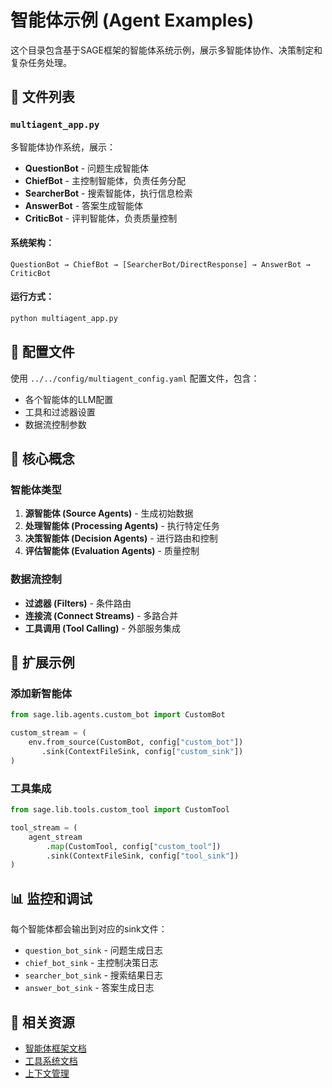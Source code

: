 # 智能体示例 (Agent Examples)

这个目录包含基于SAGE框架的智能体系统示例，展示多智能体协作、决策制定和复杂任务处理。

## 📁 文件列表

### `multiagent_app.py`
多智能体协作系统，展示：
- **QuestionBot** - 问题生成智能体
- **ChiefBot** - 主控制智能体，负责任务分配
- **SearcherBot** - 搜索智能体，执行信息检索
- **AnswerBot** - 答案生成智能体
- **CriticBot** - 评判智能体，负责质量控制

#### 系统架构：
```
QuestionBot → ChiefBot → [SearcherBot/DirectResponse] → AnswerBot → CriticBot
```

#### 运行方式：
```bash
python multiagent_app.py
```

## 🔧 配置文件

使用 `../../config/multiagent_config.yaml` 配置文件，包含：
- 各个智能体的LLM配置
- 工具和过滤器设置
- 数据流控制参数

## 🎯 核心概念

### 智能体类型
1. **源智能体 (Source Agents)** - 生成初始数据
2. **处理智能体 (Processing Agents)** - 执行特定任务
3. **决策智能体 (Decision Agents)** - 进行路由和控制
4. **评估智能体 (Evaluation Agents)** - 质量控制

### 数据流控制
- **过滤器 (Filters)** - 条件路由
- **连接流 (Connect Streams)** - 多路合并
- **工具调用 (Tool Calling)** - 外部服务集成

## 🚀 扩展示例

### 添加新智能体
```python
from sage.lib.agents.custom_bot import CustomBot

custom_stream = (
    env.from_source(CustomBot, config["custom_bot"])
       .sink(ContextFileSink, config["custom_sink"])
)
```

### 工具集成
```python
from sage.lib.tools.custom_tool import CustomTool

tool_stream = (
    agent_stream
        .map(CustomTool, config["custom_tool"])
        .sink(ContextFileSink, config["tool_sink"])
)
```

## 📊 监控和调试

每个智能体都会输出到对应的sink文件：
- `question_bot_sink` - 问题生成日志
- `chief_bot_sink` - 主控制决策日志
- `searcher_bot_sink` - 搜索结果日志
- `answer_bot_sink` - 答案生成日志

## 🔗 相关资源

- [智能体框架文档](../../packages/sage-userspace/src/sage/lib/agents/)
- [工具系统文档](../../packages/sage-userspace/src/sage/lib/tools/)
- [上下文管理](../../packages/sage-userspace/src/sage/lib/context/)
